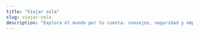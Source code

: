 ```yaml
---
title: "Viajar sola"
slug: viajar-sola
description: "Explora el mundo por tu cuenta: consejos, seguridad y empoderamiento para las mujeres viajeras solas."
---
```



